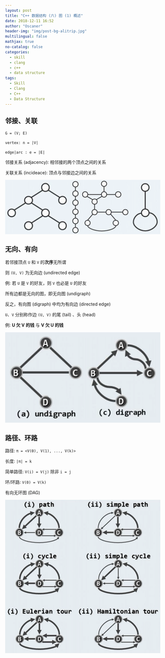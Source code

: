 ```yaml
---
layout: post
title: "C++ 数据结构 (六) 图 (1) 概述"
date: 2018-12-11 16:52
author: "Oscaner"
header-img: "img/post-bg-alitrip.jpg"
multilingual: false
mathjax: true
no-catalog: false
categories:
  - skill
  - clang
  - c++
  - data structure
tags:
  - Skill
  - Clang
  - C++
  - Data Structure
---
```


## 邻接、关联

`G = (V; E)`

`vertex: n = |V|`

`edge|arc : e = |E|`

邻接关系 (adjacency): 相邻接的两个顶点之间的关系

关联关系 (incideace): 顶点与邻接边之间的关系

![1.png](/assets/img/in-post/skill/data-structure/post-map-intro/1.png)

## 无向、有向

若邻接顶点 `U` 和 `V` 的**次序**无所谓

则 `(U, V)` 为无向边 (undirected edge)

例: 若 `U` 是 `V` 的好友，则 `V` 也必是 `U` 的好友

所有边都是无向的图，即无向图 (undigraph)

反之，有向图 (digraph) 中均为有向边 (directed edge)

`U`、`V` 分别称作边 `(U, V)` 的尾 (tail) 、头 (head)

例: **U 欠 V 的钱** 与 **V 欠 U 的钱**

![2.png](/assets/img/in-post/skill/data-structure/post-map-intro/2.png)

## 路径、环路

路径: `π = <V(0), V(1), ..., V(k)>`

长度: `|π| = k`

简单路径: `V(i) = V(j)` 除非 `i = j`

环/环路: `V(0) = V(k)`

有向无环图 (DAG)

![3.png](/assets/img/in-post/skill/data-structure/post-map-intro/3.png)

